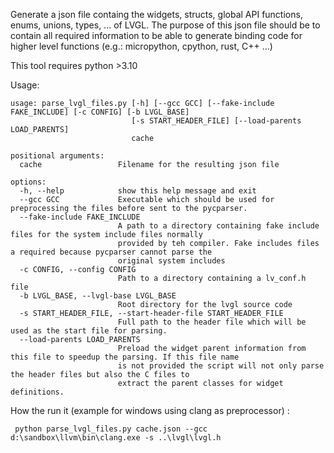 Generate a json file containg the widgets, structs, global API functions, enums, unions, types, ... of LVGL.
The purpose of this json file should be to contain all required information to be able to generate binding code for higher level functions (e.g.: micropython, cpython, rust, C++ ...)

This tool requires python >3.10 

Usage:
```
usage: parse_lvgl_files.py [-h] [--gcc GCC] [--fake-include FAKE_INCLUDE] [-c CONFIG] [-b LVGL_BASE]
                           [-s START_HEADER_FILE] [--load-parents LOAD_PARENTS]
                           cache

positional arguments:
  cache                 Filename for the resulting json file

options:
  -h, --help            show this help message and exit
  --gcc GCC             Executable which should be used for preprocessing the files before sent to the pycparser.
  --fake-include FAKE_INCLUDE
                        A path to a directory containing fake include files for the system include files normally
                        provided by teh compiler. Fake includes files a required because pycparser cannot parse the
                        original system includes
  -c CONFIG, --config CONFIG
                        Path to a directory containing a lv_conf.h file
  -b LVGL_BASE, --lvgl-base LVGL_BASE
                        Root directory for the lvgl source code
  -s START_HEADER_FILE, --start-header-file START_HEADER_FILE
                        Full path to the header file which will be used as the start file for parsing.
  --load-parents LOAD_PARENTS
                        Preload the widget parent information from this file to speedup the parsing. If this file name
                        is not provided the script will not only parse the header files but also the C files to
                        extract the parent classes for widget definitions.
```

How the run it (example for windows using clang as preprocessor) :
```
 python parse_lvgl_files.py cache.json --gcc d:\sandbox\llvm\bin\clang.exe -s ..\lvgl\lvgl.h
```
